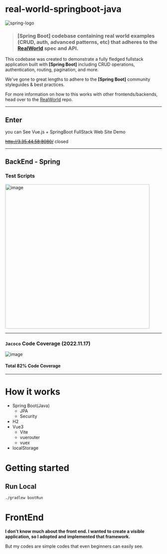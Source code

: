 # real-world-springboot-java

![spring-logo](https://user-images.githubusercontent.com/30401054/190108397-288a1c39-e26b-4657-8951-cd912105bb60.png)

> ### [Spring Boot] codebase containing real world examples (CRUD, auth, advanced patterns, etc) that adheres to the [RealWorld](https://github.com/gothinkster/realworld) spec and API.


This codebase was created to demonstrate a fully fledged fullstack application built with **[Spring Boot]** including CRUD operations, authentication, routing, pagination, and more.

We've gone to great lengths to adhere to the **[Spring Boot]** community styleguides & best practices.

For more information on how to this works with other frontends/backends, head over to the [RealWorld](https://github.com/gothinkster/realworld) repo.

-----

## Enter

you can See Vue.js + SpringBoot FullStack Web Site Demo

~~<http://3.35.44.58:8080/>~~ closed

------

## BackEnd - Spring

### Test Scripts

<img width="464" alt="image" src="https://user-images.githubusercontent.com/30401054/201084053-60be024d-0615-40e1-9234-ceb926f402e5.png">

-----

### `Jacoco` Code Coverage (2022.11.17)

![image](https://user-images.githubusercontent.com/30401054/202404202-4c0879b8-a859-4f6a-b8d5-ccf28eef3fd9.png)

#### **Total 82% Code Coverage**

-----

# How it works

- Spring Boot(Java)
  - JPA
  - Security
- H2
- Vue3
    - Vite
    - vuerouter
    - vuex
- localStorage

# Getting started

## Run Local
```shell
./gradlew bootRun
```

# FrontEnd

**I don't know much about the front end. I wanted to create a visible application, so I adopted and implemented that framework.**

But my codes are simple codes that even beginners can easily see.


